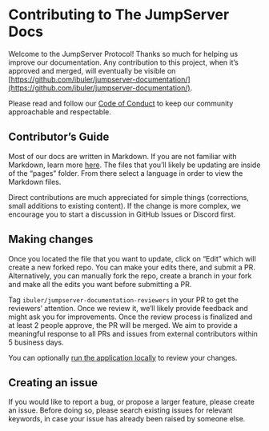 # Contributing to The JumpServer Docs

Welcome to the JumpServer Protocol! Thanks so much for helping us improve our documentation. Any contribution to this project, when it’s approved and merged, will eventually be visible on [https://github.com/ibuler/jumpserver-documentation/](https://github.com/ibuler/jumpserver-documentation/).

Please read and follow our [Code of Conduct](https://github.com/jumpserver/jumpserver/blob/dev/CODE_OF_CONDUCT.md) to keep our community approachable and respectable.

## Contributor’s Guide

Most of our docs are written in Markdown. If you are not familiar with Markdown, learn more [here](https://docs.github.com/en/github/writing-on-github/getting-started-with-writing-and-formatting-on-github/basic-writing-and-formatting-syntax). The files that you’ll likely be updating are inside of the “pages” folder. From there select a language in order to view the Markdown files.

Direct contributions are much appreciated for simple things (corrections, small additions to existing content). If the change is more complex, we encourage you to start a discussion in GitHub Issues or Discord first.

## Making changes

Once you located the file that you want to update, click on “Edit” which will create a new forked repo. You can make your edits there, and submit a PR. Alternatively, you can manually fork the repo, create a branch in your fork and make all the edits you want before submitting a PR.

Tag `ibuler/jumpserver-documentation-reviewers` in your PR to get the reviewers’ attention. Once we review it, we’ll likely provide feedback and might ask you for improvements. Once the review process is finalized and at least 2 people approve, the PR will be merged. We aim to provide a meaningful response to all PRs and issues from external contributors within 5 business days.

You can optionally [run the application locally](https://github.com/ibuler/jumpserver-documentation/blob/dev/README.md) to review your changes.

## Creating an issue

If you would like to report a bug, or propose a larger feature, please create an issue. Before doing so, please search existing issues for relevant keywords, in case your issue has already been raised by someone else.